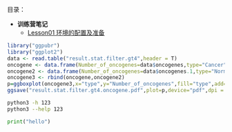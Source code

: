 目录：

<!-- menu -->
* **训练营笔记**
    * [Lesson01 环境的配置及准备](/docs/Lesson01.md)
<!-- menu -->


```r
library("ggpubr")
library("ggplot2")
data <- read.table("result.stat.filter.gt4",header = T)
oncogene <- data.frame(Number_of_oncogenes=data$oncogenes,type="Cancer")
oncogene2 <- data.frame(Number_of_oncogenes=data$oncogenes.1,type="Normal")
oncogene3 <- rbind(oncogene,oncogene2)
p=ggboxplot(oncogene3,x="type",y="Number_of_oncogenes",fill="type",add="jitter",add.params=list(shape=21, fill="orange", size=3))
ggsave("result.stat.filter.gt4.oncogene.pdf",plot=p,device="pdf",dpi = 1000, width = 32, height = 24)
```


```bash
python3 -h 123
python3 --help 123
```


```python
print("hello")
```